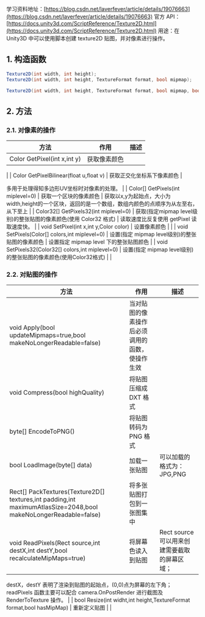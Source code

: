 学习资料地址：[https://blog.csdn.net/laverfever/article/details/19076663](https://blog.csdn.net/laverfever/article/details/19076663)
官方 API：[https://docs.unity3d.com/ScriptReference/Texture2D.html](https://docs.unity3d.com/ScriptReference/Texture2D.html)
用途：在 Unity3D 中可以使用脚本创建 texture2D 贴图，并对像素进行操作。
## 1. 构造函数
```csharp
Texture2D(int width, int height);
Texture2D(int width, int height, TextureFormat format, bool mipmap);

Texture2D(int width, int height, TextureFormat format, bool mipmap, bool linear);
```
## 2. 方法
### 2.1. 对像素的操作
| 方法 | 作用 | 描述 |
| --- | --- | --- |
| Color GetPixel(int x,int y) | 获取像素颜色 | 
 |
| Color GetPixelBilinear(float u,float v) | 获取正交化坐标系下像素颜色 | 

多用于处理得知多边形UV坐标时对像素的处理。 |
| Color[] GetPixels(int miplevel=0) | 获取一个区块的像素颜色 | 获取以x,y为起始点，大小为width,height的一个区块，返回的是一个数组，数组内颜色的点顺序为从左至右，从下至上 |
| Color32[] GetPixels32(int miplevel=0) | 获取(指定mipmap level级别)的整张贴图的像素颜色(使用 Color32 格式) | 读取速度比反复使用 getPixel 读取速度快。 |
| void SetPixel(int x,int y,Color color) | 设置像素颜色 |  |
| void SetPixels(Color[] colors,int miplevel=0) | 设置(指定 mipmap level级别)的整张贴图的像素颜色 | 设置指定 mipmap level 下的整张贴图颜色 |
| void SetPixels32(Color32[] colors,int miplevel=0) | 设置(指定 mipmap level级别)的整张贴图的像素颜色(使用Color32格式) |  |

### 2.2. 对贴图的操作
| 方法 | 作用 | 描述 |
| --- | --- | --- |
| void Apply(bool updateMipmaps=true,bool makeNoLongerReadable=false) | 当对贴图的像素操作后必须调用的函数，使操作生效 |  |
| void Compress(bool highQuality) | 将贴图压缩成 DXT 格式 |  |
| byte[] EncodeToPNG() | 将贴图转码为 PNG 格式 |  |
| bool LoadImage(byte[] data) | 加载一张贴图 | 可以加载的格式为：JPG,PNG |
| Rect[] PackTextures(Texture2D[] textures,int padding,int maximumAtlasSize=2048,bool makeNoLongerReadable=false) | 将多张贴图打包到一张图集中 |  |
| void ReadPixels(Rect source,int destX,int destY,bool recalculateMipMaps=true) | 将屏幕色读入到贴图 | Rect source 可以用来创建需要截取的屏幕区域；
destX，destY 表明了渲染到贴图的起始点，(0,0)点为屏幕的左下角；
readPixels 函数主要可以配合 camera.OnPostRender 进行截图及 RenderToTexture 操作。 |
| bool Resize(int widht,int height,TextureFormat format,bool hasMipMap) | 重新定义贴图 |  |

